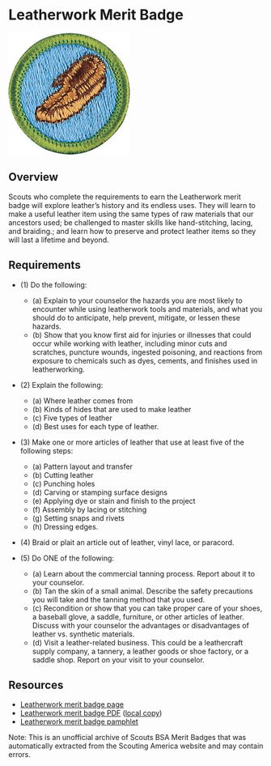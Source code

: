 

# Leatherwork Merit Badge

![Leatherwork Merit Badge](images/leatherwork-merit-badge.jpg)

## Overview



Scouts who complete the requirements to earn the Leatherwork merit badge will explore leather’s history and its endless uses. They will learn to make a useful leather item using the same types of raw materials that our ancestors used; be challenged to master skills like hand-stitching, lacing, and braiding.; and learn how to preserve and protect leather items so they will last a lifetime and beyond.

## Requirements

* (1) Do the following:
    * (a) Explain to your counselor the hazards you are most likely to encounter while using leatherwork tools and materials, and what you should do to anticipate, help prevent, mitigate, or lessen these hazards.
    * (b) Show that you know first aid for injuries or illnesses that could occur while working with leather, including minor cuts and scratches, puncture wounds, ingested poisoning, and reactions from exposure to chemicals such as dyes, cements, and finishes used in leatherworking.


* (2) Explain the following:
    * (a) Where leather comes from
    * (b) Kinds of hides that are used to make leather
    * (c) Five types of leather
    * (d) Best uses for each type of leather.


* (3) Make one or more articles of leather that use at least five of the following steps:
    * (a) Pattern layout and transfer
    * (b) Cutting leather
    * (c) Punching holes
    * (d) Carving or stamping surface designs
    * (e) Applying dye or stain and finish to the project
    * (f) Assembly by lacing or stitching
    * (g) Setting snaps and rivets
    * (h) Dressing edges.


* (4) Braid or plait an article out of leather, vinyl lace, or paracord.
* (5) Do ONE of the following:
    * (a) Learn about the commercial tanning process. Report about it to your counselor.
    * (b) Tan the skin of a small animal. Describe the safety precautions you will take and the tanning method that you used.
    * (c) Recondition or show that you can take proper care of your shoes, a baseball glove, a saddle, furniture, or other articles of leather. Discuss with your counselor the advantages or disadvantages of leather vs. synthetic materials.
    * (d) Visit a leather-related business. This could be a leathercraft supply company, a tannery, a leather goods or shoe factory, or a saddle shop. Report on your visit to your counselor.




## Resources

- [Leatherwork merit badge page](https://www.scouting.org/merit-badges/leatherwork/)
- [Leatherwork merit badge PDF](https://filestore.scouting.org/filestore/Merit_Badge_ReqandRes/Pamphlets/Leatherwork.pdf) ([local copy](files/leatherwork-merit-badge.pdf))
- [Leatherwork merit badge pamphlet](https://www.scoutshop.org/bsa-leatherwork-merit-badge-pamphlet-661052.html)

Note: This is an unofficial archive of Scouts BSA Merit Badges that was automatically extracted from the Scouting America website and may contain errors.